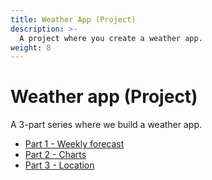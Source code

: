 ```yaml
---
title: Weather App (Project)
description: >-
  A project where you create a weather app.
weight: 8
---
```


# Weather app (Project)

<script src="https://unpkg.com/@dotlottie/player-component@2.7.12/dist/dotlottie-player.mjs" type="module"></script>

<dotlottie-player src="https://lottie.host/91accc58-9c31-4a1c-bd5b-e2096f33a24a/vSSYvTTY36.lottie" background="transparent" speed="1" style="width: 300px; height: 300px" loop autoplay></dotlottie-player>

A 3-part series where we build a weather app.

- [Part 1 - Weekly forecast](weather1)
- [Part 2 - Charts](weather2)
- [Part 3 - Location](weather3)
